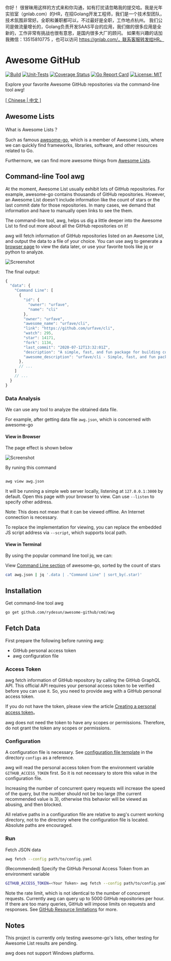 你好！
很冒昧用这样的方式来和你沟通，如有打扰请忽略我的提交哈。我是光年实验室（gnlab.com）的HR，在招Golang开发工程师，我们是一个技术型团队，技术氛围非常好。全职和兼职都可以，不过最好是全职，工作地点杭州。
我们公司是做流量增长的，Golang负责开发SAAS平台的应用，我们做的很多应用是全新的，工作非常有挑战也很有意思，是国内很多大厂的顾问。
如果有兴趣的话加我微信：13515810775  ，也可以访问 https://gnlab.com/，联系客服转发给HR。
# Awesome GitHub

[![Build](https://github.com/rydesun/awesome-github/workflows/Build/badge.svg)](https://github.com/rydesun/awesome-github/actions?query=workflow%3ABuild)
[![Unit-Tests](https://github.com/rydesun/awesome-github/workflows/Unit-Tests/badge.svg)](https://github.com/rydesun/awesome-github/actions?query=workflow%3AUnit-Tests)
[![Coverage Status](https://coveralls.io/repos/github/rydesun/awesome-github/badge.svg?branch=master)](https://coveralls.io/github/rydesun/awesome-github?branch=master)
[![Go Report Card](https://goreportcard.com/badge/github.com/rydesun/awesome-github)](https://goreportcard.com/report/github.com/rydesun/awesome-github)
[![License: MIT](https://img.shields.io/badge/License-MIT-blue.svg)](https://github.com/rydesun/awesome-github/blob/master/LICENSE)

Explore your favorite Awesome GitHub repositories via the command-line tool awg!

[\[ Chinese | 中文 \]](https://github.com/rydesun/awesome-github/blob/master/README-zh_CN.md)

## Awesome Lists

What is Awesome Lists？

Such as famous [awesome-go](https://github.com/avelino/awesome-go), which is a member
of Awesome Lists, where we can quickly find frameworks, libraries, software,
and other resources related to Go.

Furthermore, we can find more awesome things from
[Awesome Lists](https://github.com/topics/awesome).

## Command-line Tool awg

At the moment, Awesome List usually exhibit lots of GitHub repositories.
For example, awesome-go contains thousands of GitHub repositories.
However, an Awesome List doesn't include information like the count of stars
or the last commit date for those repositories.
In many cases, we demand that information and have to manually open links
to see the them.

The command-line tool, awg, helps us dig a little deeper into the Awesome List
to find out more about all the GitHub repositories on it!

awg will fetch information of GitHub repositories listed on an Awesome List,
and output the data to a file of your choice.
You can use awg to generate a [browser page](#view-in-browser) to view the data later,
or use your favorite tools like jq or python to analyze.

![Screenshot](https://user-images.githubusercontent.com/19602440/88459895-f3897480-ce87-11ea-8fe7-13773037c56d.gif)

The final output:

```javascript
{
  "data": {
    "Command Line": [
      {
        "id": {
          "owner": "urfave",
          "name": "cli"
        },
        "owner": "urfave",
        "awesome_name": "urfave/cli",
        "link": "https://github.com/urfave/cli",
        "watch": 295,
        "star": 14171,
        "fork": 1134,
        "last_commit": "2020-07-12T13:32:01Z",
        "description": "A simple, fast, and fun package for building command line apps in Go",
        "awesome_description": "urfave/cli - Simple, fast, and fun package for building command line apps in Go (formerly codegangsta/cli)."
      },
      // ...
    ]
    // ...
  }
}
```

### Data Analysis

We can use any tool to analyze the obtained data file.

For example, after getting data file `awg.json`, which is concerned with awesome-go

#### View in Browser

The page effect is shown below

![Screenshot](https://user-images.githubusercontent.com/19602440/89290996-3fd37200-d649-11ea-8807-a6a117d016f0.png)

By runing this command

```bash

awg view awg.json
```

It will be running a simple web server locally,
listening at `127.0.0.1:3000` by default.
Open this page with your browser to view.
Can use `--listen` to specify other address.

Note: This does not mean that it can be viewed offline.
An Internet connection is necessary.

To replace the implementation for viewing,
you can replace the embedded JS script address via `--script`,
which supports local path.

#### View in Terminal

By using the popular command line tool jq, we can:

View [Command Line section](https://github.com/avelino/awesome-go#command-line)
of awesome-go, sorted by the count of stars

```bash
cat awg.json | jq '.data | ."Command Line" | sort_by(.star)'
```

## Installation

Get command-line tool awg

```bash
go get github.com/rydesun/awesome-github/cmd/awg
```

## Fetch Data

First prepare the following before running awg:

- GitHub personal access token
- awg configuration file

### Access Token

awg fetch information of GitHub repository by calling the GitHub GraphQL API.
This official API requires your personal access token to be verified
before you can use it.
So, you need to provide awg with a GitHub personal access token.

If you do not have the token, please view the article
[Creating a personal access token](https://docs.github.com/en/github/authenticating-to-github/creating-a-personal-access-token)。

awg does not need the token to have any scopes or permissions.
Therefore, do not grant the token any scopes or permissions.

### Configuration

A configuration file is necessary.
See [configuration file template](https://github.com/rydesun/awesome-github/blob/master/configs/config.yaml)
in the directory `configs` as a reference.

awg will read the personal access token from the
environment variable `GITHUB_ACCESS_TOKEN` first.
So it is not necessary to store this value in the configuration file.

Increasing the number of concurrent query requests will
increase the speed of the query,
but the number should not be too large (the current recommended value is 3),
otherwise this behavior will be viewed as abusing, and then blocked.

All relative paths in a configuration file are relative to
awg's current working directory,
not to the directory where the configuration file is located.
Absolute paths are encouraged.

### Run

Fetch JSON data

```bash
awg fetch --config path/to/config.yaml
```

(Recommended) Specify the GitHub Personal Access Token from an environment variable

```bash
GITHUB_ACCESS_TOKEN=<Your Token> awg fetch --config path/to/config.yaml
```

Note the rate limit, which is not identical to the number of concurrent requests.
Currently awg can query up to 5000 GitHub repositories per hour.
If there are too many queries, GitHub will impose limits
on requests and responses.
See [GitHub Resource limitations](https://docs.github.com/en/graphql/overview/resource-limitations#rate-limit) for more.

## Notes

This project is currently only testing awesome-go's lists,
other testing for Awesome List results are pending.

awg does not support Windows platforms.
